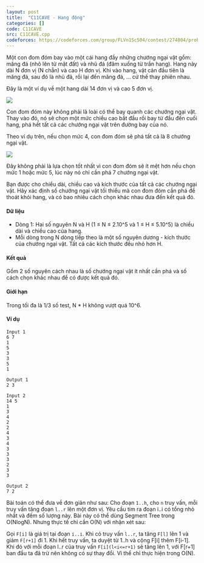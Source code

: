 ```yaml
---
layout: post
title:  "C11CAVE - Hang động"
categories: []
code: C11CAVE
src: C11CAVE.cpp
codeforces: https://codeforces.com/group/FLVn1Sc504/contest/274804/problem/S
---
```




Một con đom đóm bay vào một cái hang đầy những chướng ngại vật gồm: măng đá (nhô lên từ mặt đất) và nhũ đá (đâm xuống từ trần hang). Hang này dài N đơn vị (N chẵn) và cao H đơn vị. Khi vào hang, vật cản đầu tiên là măng đá, sau đó là nhũ đã, rồi lại đến măng đá, ... cứ thế thay phiên nhau.

Đây là một ví dụ về một hang dài 14 đơn vị và cao 5 đơn vị.

![](http://vn.spoj.com/content/tohuuquan:C11CAVE_1.bmp)

Con đom đóm này không phải là loài có thể bay quanh các chướng ngại vật. Thay vào đó, nó sẽ chọn một mức chiều cao bắt đầu rồi bay từ đầu đến cuối hang, phá hết tất cả các chướng ngại vật trên đường bay của nó.

Theo ví dụ trên, nếu chọn mức 4, con đom đóm sẽ phá tất cả là 8 chướng ngại vật.

![](http://vn.spoj.com/content/tohuuquan:C11CAVE_2.bmp)

Đây không phải là lựa chọn tốt nhất vì con đom đóm sẽ ít mệt hơn nếu chọn mức 1 hoặc mức 5, lúc này nó chỉ cần phá 7 chướng ngại vật.

Bạn được cho chiều dài, chiều cao và kích thước của tất cả các chướng ngại vật. Hãy xác định số chướng ngại vật tối thiểu mà con đom đóm cần phá để thoát khỏi hang, và có bao nhiêu cách chọn khác nhau đưa đến kết quả đó.

#### Dữ liệu

+ Dòng 1: Hai số nguyên N và H (1 ≤ N ≤ 2.10^5 và 1 ≤ H ≤ 5.10^5) là chiều dài và chiều cao của hang.
+ Mỗi dòng trong N dòng tiếp theo là một số nguyên dương - kích thước của chướng ngại vật. Tất cả các kích thước đều nhỏ hơn H.

#### Kết quả

Gồm 2 số nguyên cách nhau là số chướng ngại vật ít nhất cần phá và số cách chọn khác nhau để có được kết quả đó.

#### Giới hạn

Trong tối đa là 1/3 số test, N \* H không vượt quá 10^6.

#### Ví dụ

```
Input 1
6 7  
1  
5  
3  
3  
5  
1

Output 1
2 3 

Input 2
14 5  
1  
3  
4  
2  
2  
4  
3  
4  
3  
3  
3  
2  
3  
3

Output 2
7 2
```

<!--more-->



Bài toán có thể đưa về đơn giản như sau: Cho đoạn `1..h`, cho `n` truy vấn, mỗi truy vấn tăng đoạn `l..r` lên một đơn vị. Yêu cầu tim ra đoạn i..i có tổng nhỏ nhất và đếm số lượng này. Bài này có thể dùng Segment Tree trong O(NlogN). Nhưng thực tế chỉ cần O(N) với nhận xét sau:

Gọi `F[i]` là giá trị tại đoạn `i..i`. Khi có truy vấn `l..r`, ta tăng `F[l]` lên 1 và giảm `F[r+1]` đi 1. Khi hết truy vấn, ta duyệt từ 1..h và cộng F[i] thêm F[i-1]. Khi đó với mỗi đoạn l..r của truy vấn `F[i](l<i<=r+1)` sẽ tăng lên 1, với F[r+1] ban đầu ta đã trừ nên không có sự thay đổi. Vì thể chỉ thực hiện trong O(N).
